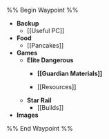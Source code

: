 
%% Begin Waypoint %%
- **Backup**
	- [[Useful PC]]
- **Food**
	- [[Pancakes]]
- **Games**
	- **Elite Dangerous**
		- **[[Guardian Materials]]**

		- [[Resources]]
	- **Star Rail**
		- [[Builds]]
- **Images**


%% End Waypoint %%
